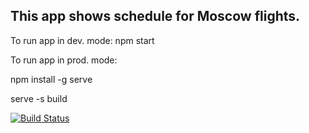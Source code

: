 ## This app shows schedule for Moscow flights.

To run app in dev. mode: npm start

To run app in prod. mode: 

npm install -g serve

serve -s build

[![Build Status](https://travis-ci.com/Frank-Kawp/Brain-Games.svg?branch=master)](https://travis-ci.com/Frank-Kawp/Brain-Games)
